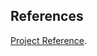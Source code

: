 ## References ##

[Project Reference](https://create.arduino.cc/projecthub/jayesh_nawani/door-lock-system-with-arduino-fe95ab).

